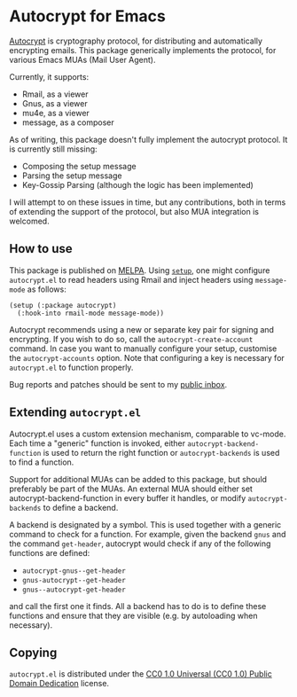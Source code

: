 Autocrypt for Emacs
===================

[Autocrypt][autocrypt] is cryptography protocol, for distributing and
automatically encrypting emails. This package generically implements
the protocol, for various Emacs MUAs (Mail User Agent).

Currently, it supports:

- Rmail, as a viewer
- Gnus, as a viewer
- mu4e, as a viewer
- message, as a composer

As of writing, this package doesn't fully implement the autocrypt
protocol. It is currently still missing:

- Composing the setup message
- Parsing the setup message
- Key-Gossip Parsing (although the logic has been implemented)

I will attempt to on these issues in time, but any contributions, both
in terms of extending the support of the protocol, but also MUA
integration is welcomed.

How to use
----------

This package is published on [MELPA]. Using [`setup`][setup], one
might configure `autocrypt.el` to read headers using Rmail and inject
headers using `message-mode` as follows:

~~~elisp
(setup (:package autocrypt)
  (:hook-into rmail-mode message-mode))
~~~

Autocrypt recommends using a new or separate key pair for signing and
encrypting. If you wish to do so, call the `autocrypt-create-account`
command. In case you want to manually configure your setup, customise
the `autocrypt-accounts` option. Note that configuring a key is
necessary for `autocrypt.el` to function properly.

Bug reports and patches should be sent to my [public inbox].

Extending `autocrypt.el`
------------------------

Autocrypt.el uses a custom extension mechanism, comparable to
vc-mode. Each time a "generic" function is invoked, either
`autocrypt-backend-function` is used to return the right function or
`autocrypt-backends` is used to find a function.

Support for additional MUAs can be added to this package, but should
preferably be part of the MUAs. An external MUA should either set
autocrypt-backend-function in every buffer it handles, or modify
`autocrypt-backends` to define a backend.

A backend is designated by a symbol.  This is used together with a
generic command to check for a function. For example, given the
backend `gnus` and the command `get-header`, autocrypt would check if
any of the following functions are defined:

- `autocrypt-gnus--get-header`
- `gnus-autocrypt--get-header`
- `gnus--autocrypt-get-header`

and call the first one it finds.  All a backend has to do is to define
these functions and ensure that they are visible (e.g. by autoloading
when necessary).

Copying
-------

`autocrypt.el` is distributed under the [CC0 1.0 Universal (CC0 1.0)
Public Domain Dedication][cc0] license.

[autocrypt]: https://autocrypt.org/
[public inbox]: https://lists.sr.ht/~pkal/public-inbox
[MELPA]: https://melpa.org/#/autocrypt
[setup]: http://elpa.gnu.org/packages/setup.html
[cc0]: https://creativecommons.org/publicdomain/zero/1.0/deed
